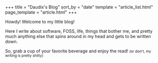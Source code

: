 +++
title = "Daudix's Blog"
sort_by = "date"
template = "article_list.html"
page_template = "article.html"
+++

Howdy! Welcome to my little blog!

Here I write about software, FOSS, life, things that bother me, and pretty much anything else that spins around in my head and gets to be written down.

So, grab a cup of your favorite beverage and enjoy the read! <small>(or don't, my writing is pretty shitty)</small>
